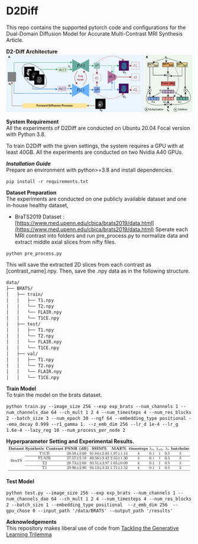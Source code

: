 # D2Diff

This repo contains the supported pytorch code and configurations for the Dual-Domain Diffusion Model for Accurate Multi-Contrast MRI Synthesis Article.

**D2-Diff Architecture**  <br />
![alt text](figures/framework.png)

**System Requirement**  <br />
All the experiments of D2Diff are conducted on Ubuntu 20.04 Focal version with Python 3.8.

To train D2Diff with the given settings, the system requires a GPU with at least 40GB. All the experiments are conducted on two Nvidia A40 GPUs.

***Installation Guide***  <br />
Prepare an environment with python>=3.8 and install dependencies.
```
pip install -r requirements.txt
```
**Dataset Preparation**  <br />
The experiments are conducted on one publicly available dataset and one in-house healthy dataset,
  * BraTS2019 Dataset : [https://www.med.upenn.edu/cbica/brats2019/data.html](https://www.med.upenn.edu/cbica/brats2019/data.html)
Sperate each MRI contrast into folders and run pre_process.py to normalize data and extract middle axial slices from nifty files.
```
python pre_process.py
```
This will save the extracted 2D slices from each contrast as [contrast_name].npy.  Then, save the .npy data as in the following structure.
```
data/
├── BRATS/
│   ├── train/
│   │   ├── T1.npy
│   │   └── T2.npy
│   │   └── FLAIR.npy
│   │   └── T1CE.npy
│   ├── test/
│   │   ├── T1.npy
│   │   └── T2.npy
│   │   └── FLAIR.npy
│   │   └── T1CE.npy
│   ├── val/
│   │   ├── T1.npy
│   │   └── T2.npy
│   │   └── FLAIR.npy
│   │   └── T1CE.npy
```
**Train Model**  <br />
To train the model on the brats dataset.
```
python train.py --image_size 256 --exp exp_brats --num_channels 1 --num_channels_dae 64 --ch_mult 1 2 4 --num_timesteps 4 --num_res_blocks 2 --batch_size 3 --num_epoch 30 --ngf 64 --embedding_type positional --ema_decay 0.999 --r1_gamma 1. --z_emb_dim 256 --lr_d 1e-4 --lr_g 1.6e-4 --lazy_reg 10 --num_process_per_node 2
```

**Hyperparameter Setting and Experimental Results.**  <br />
![alt text](figures/hyperparams.png)

**Test Model**  <br />
```
python test.py --image_size 256 --exp exp_brats --num_channels 1 --num_channels_dae 64 --ch_mult 1 2 4 --num_timesteps 4 --num_res_blocks 2 --batch_size 1 --embedding_type positional  --z_emb_dim 256  --gpu_chose 0 --input_path '/data/BRATS' --output_path '/results'
```

**Acknowledgements**  <br />
This repository makes liberal use of code from [Tackling the Generative Learning Trilemma](https://github.com/NVlabs/denoising-diffusion-gan)
